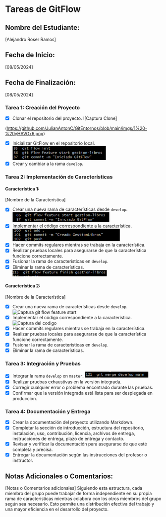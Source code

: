 
# Tareas de GitFlow
## Nombre del Estudiante:
 [Alejandro Roser Ramos] 
## Fecha de Inicio: 
[08/05/2024] 
## Fecha de Finalización: 
[08/05/2024] 
### Tarea 1: Creación del Proyecto
 - [x] Clonar el repositorio del proyecto.
 ![Captura Clone]

(https://github.com/JulianAntonC/GitEntornos/blob/main/imgs/1%20-%20yHAVGx6.png)
 - [x] Inicializar GitFlow en el repositorio local.
 ![Captura Git Flow](https://github.com/JulianAntonC/GitEntornos/blob/main/imgs/2%20-%20Fk5oboA.png)
 - [x]  Crear y cambiar a la rama `develop`. 
### Tarea 2: Implementación de Características 
#### Característica 1: 
[Nombre de la Característica] 
- [x] Crear una nueva rama de características desde `develop`.
![Captura git flow feature start](https://github.com/JulianAntonC/GitEntornos/blob/main/imgs/3%20-%20quEt8nB.png)
- [x]  Implementar el código correspondiente a la característica.
![Captura push clase](https://github.com/JulianAntonC/GitEntornos/blob/main/imgs/4%20-%20XPrqske.png)
- [x]  Hacer commits regulares mientras se trabaja en la característica. 
- [x] Realizar pruebas locales para asegurarse de que la característica funcione correctamente.
- [x]  Fusionar la rama de características en `develop`. 
- [x] Eliminar la rama de características. 
![Captura feature finish](https://github.com/JulianAntonC/GitEntornos/blob/main/imgs/5%20-%20y8wty6c.png)
#### Característica 2:
 [Nombre de la Característica] 
 - [x] Crear una nueva rama de características desde `develop`.
![Captura git flow feature start](https://github.com/JulianAntonC/GitEntornos/assets/148948815/bb739760-0c16-4e71-9502-e3940da77902)
 - [x] Implementar el código correspondiente a la característica.
![Captura del codigo](https://github.com/JulianAntonC/GitEntornos/assets/148948815/4860a87f-7f28-4b81-b797-825b42d6a23d)
 - [x] Hacer commits regulares mientras se trabaja en la característica.
 - [x] Realizar pruebas locales para asegurarse de que la característica funcione correctamente.
 - [x] Fusionar la rama de características en `develop`.
 - [x] Eliminar la rama de características. 
### Tarea 3: Integración y Pruebas 
- [x] Integrar la rama `develop` en `master`.
![Captura Merge](https://github.com/JulianAntonC/GitEntornos/blob/main/imgs/6%20-%2009tK3FC.png)
- [x] Realizar pruebas exhaustivas en la versión integrada. 
- [x] Corregir cualquier error o problema encontrado durante las pruebas.
- [x] Confirmar que la versión integrada está lista para ser desplegada en producción.
### Tarea 4: Documentación y Entrega 
- [x] Crear la documentación del proyecto utilizando Markdown. 
- [x] Completar la sección de introducción, estructura del repositorio, instalación, uso, contribución, licencia, archivos de entrega, instrucciones de entrega, plazo de entrega y contacto. 
- [x] Revisar y verificar la documentación para asegurarse de que esté completa y precisa.
- [x] Entregar la documentación según las instrucciones del profesor o instructor.
## Notas Adicionales o Comentarios: 
[Notas o Comentarios adicionales] Siguiendo esta estructura, cada miembro del grupo puede trabajar de forma independiente en su propia rama de características mientras colabora con los otros miembros del grupo según sea necesario. Esto permite una distribución efectiva del trabajo y una mayor eficiencia en el desarrollo del proyecto.
<!--stackedit_data:
eyJoaXN0b3J5IjpbMTAwNjYyNzQxMF19
-->
